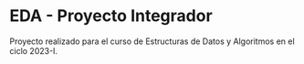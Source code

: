 # EDA - Proyecto Integrador 
Proyecto realizado para el curso de Estructuras de Datos y Algoritmos en el ciclo 2023-I.
